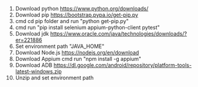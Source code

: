 1. Download python https://www.python.org/downloads/
2. Download pip https://bootstrap.pypa.io/get-pip.py
3. cmd cd pip folder and run "python get-pip.py"
4. cmd run "pip install selenium appium-python-client pytest"
5. Download jdk https://www.oracle.com/java/technologies/downloads/?er=221886
6. Set environment path "JAVA_HOME"
7. Download Node.js https://nodejs.org/en/download
8. Download Appium cmd run "npm install -g appium"
9. Download ADB https://dl.google.com/android/repository/platform-tools-latest-windows.zip
10. Unzip and set environment path